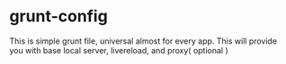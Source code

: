 grunt-config
============

This is simple grunt file, universal almost for every app. This will provide you with base local server, livereload, and proxy( optional )
